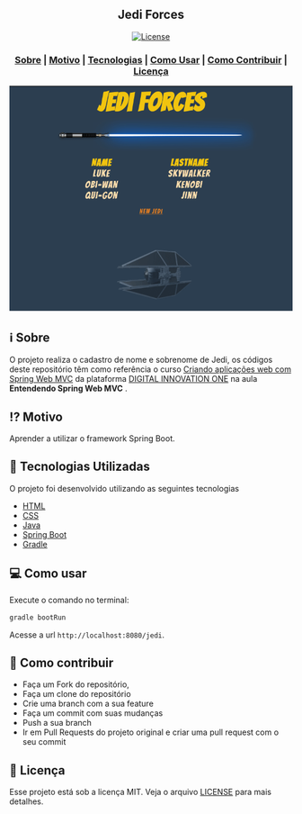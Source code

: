 <h2 align="center">
Jedi Forces
</h2>

<p align="center">
  <a href="LICENSE" >
    <img alt="License" src="https://img.shields.io/badge/license-MIT-%23F8952D">
  </a>
</p>

<h3 align="center">  
  <a href="#information_source-sobre">Sobre</a> |
  <a href="#interrobang-motivo">Motivo</a> | 
  <a href="#rocket-tecnologias-utilizadas">Tecnologias</a>  | 
  <a href="#computer-como-usar">Como Usar</a> | 
  <a href="#link-como-contribuir">Como Contribuir</a> | 
  <a href="#memo-licença">Licença</a> 
</h3>

<p align="center">
  <img src="screenshot.gif" alt="Captura de tela"/>  
</p>

## :information_source: Sobre

O projeto realiza o cadastro de nome e sobrenome de Jedi, os códigos deste repositório têm como referência o curso [Criando aplicações web com Spring Web MVC](https://digitalinnovation.one/cursos/criando-aplicacoes-web-com-spring-web-mvc) da plataforma [DIGITAL INNOVATION ONE](https://digitalinnovation.one/) na aula **Entendendo Spring Web MVC** .

## :interrobang: Motivo

Aprender a utilizar o framework Spring Boot.

## :rocket: Tecnologias Utilizadas

O projeto foi desenvolvido utilizando as seguintes tecnologias

- [HTML](https://developer.mozilla.org/pt-BR/docs/Web/HTML)
- [CSS](https://developer.mozilla.org/pt-BR/docs/Web/CSS)
- [Java](https://www.java.com)
- [Spring Boot](https://spring.io/projects/spring-boot)
- [Gradle](https://gradle.org/)

## :computer: Como usar

Execute o comando no terminal:
```bash
gradle bootRun
```
Acesse a url `http://localhost:8080/jedi`.

## :link: Como contribuir

- Faça um Fork do repositório,
- Faça um clone do repositório
- Crie uma branch com a sua feature
- Faça um commit com suas mudanças
- Push a sua branch
- Ir em Pull Requests do projeto original e criar uma pull request com o seu commit

## :memo: Licença
Esse projeto está sob a licença MIT. Veja o arquivo [LICENSE](LICENSE) para mais detalhes.
